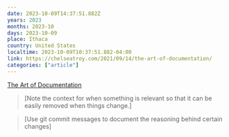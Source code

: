 ```yaml
---
date: 2023-10-09T14:37:51.882Z
years: 2023
months: 2023-10
days: 2023-10-09
place: Ithaca
country: United States
localtime: 2023-10-09T10:37:51.882-04:00
link: https://chelseatroy.com/2021/09/14/the-art-of-documentation/
categories: ["article"]
---
```

[The Art of Documentation](https://chelseatroy.com/2021/09/14/the-art-of-documentation/)

> [Note the context for when something is relevant so that it can be easily removed when things change.]

> [Use git commit messages to document the reasoning behind certain changes]
